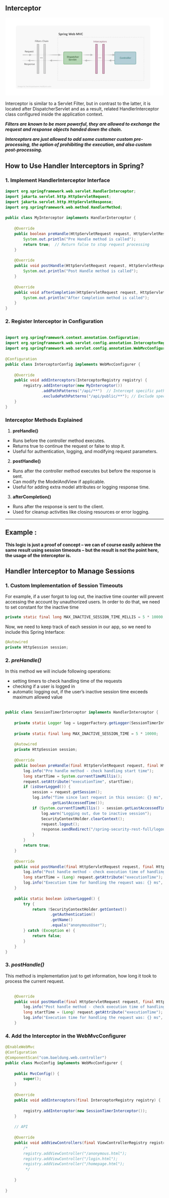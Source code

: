 ## Interceptor


![interceptor.png](interceptor.png)


Interceptor is similar to a Servlet Filter, but in contrast 
to the latter, it is located after DispatcherServlet and as a result, 
related HandlerInterceptor class configured inside the 
application context. 

***Filters are known to be more powerful, 
they are allowed to exchange the request and response objects 
handed down the chain.*** </br>

***Interceptors are just allowed to 
add some customer custom pre-processing, the option of prohibiting 
the execution, and also custom post-processing.***


## How to Use Handler Interceptors in Spring?

### 1. Implement HandlerInterceptor Interface

```java
import org.springframework.web.servlet.HandlerInterceptor;
import jakarta.servlet.http.HttpServletRequest;
import jakarta.servlet.http.HttpServletResponse;
import org.springframework.web.method.HandlerMethod;

public class MyInterceptor implements HandlerInterceptor {

    @Override
    public boolean preHandle(HttpServletRequest request, HttpServletResponse response, Object handler) throws Exception {
        System.out.println("Pre Handle method is called");
        return true;  // Return false to stop request processing
    }

    @Override
    public void postHandle(HttpServletRequest request, HttpServletResponse response, Object handler, org.springframework.web.servlet.ModelAndView modelAndView) throws Exception {
        System.out.println("Post Handle method is called");
    }

    @Override
    public void afterCompletion(HttpServletRequest request, HttpServletResponse response, Object handler, Exception ex) throws Exception {
        System.out.println("After Completion method is called");
    }
}
```

### 2. Register Interceptor in Configuration

```java

import org.springframework.context.annotation.Configuration;
import org.springframework.web.servlet.config.annotation.InterceptorRegistry;
import org.springframework.web.servlet.config.annotation.WebMvcConfigurer;

@Configuration
public class InterceptorConfig implements WebMvcConfigurer {

    @Override
    public void addInterceptors(InterceptorRegistry registry) {
        registry.addInterceptor(new MyInterceptor())
                .addPathPatterns("/api/**")  // Intercept specific paths
                .excludePathPatterns("/api/public/**"); // Exclude specific paths
    }
}
```

### Interceptor Methods Explained
1.	**preHandle()**
   * Runs before the controller method executes.
   * Returns true to continue the request or false to stop it.
   * Useful for authentication, logging, and modifying request parameters.
2.	**postHandle()**
   * Runs after the controller method executes but before the response is sent.
   * Can modify the ModelAndView if applicable.
   * Useful for adding extra model attributes or logging response time.
3.	**afterCompletion()**
   * Runs after the response is sent to the client.
   * Used for cleanup activities like closing resources or error logging.

--------------------------------------------------------------------------------------
## Example :

**This logic is just a proof of concept – 
we can of course easily achieve the same result using session timeouts – 
but the result is not the point here, the usage of the interceptor is.**

## Handler Interceptor to Manage Sessions

### 1. Custom Implementation of Session Timeouts

For example, if a user forgot to log out, the inactive time counter will prevent accessing the account 
by unauthorized users. 
In order to do that, we need to set constant for the inactive time

```java
private static final long MAX_INACTIVE_SESSION_TIME_MILLIS = 5 * 10000;
```

Now, we need to keep track of each session in our app, so we need to include this Spring Interface:

```java
@Autowired
private HttpSession session;
```

### 2.  ***preHandle()***

In this method we will include following operations:

* setting timers to check handling time of the requests
* checking if a user is logged in 
* automatic logging out, if the user’s inactive session time exceeds maximum allowed value

```java

public class SessionTimerInterceptor implements HandlerInterceptor {

    private static Logger log = LoggerFactory.getLogger(SessionTimerInterceptor.class);

    private static final long MAX_INACTIVE_SESSION_TIME = 5 * 10000;

    @Autowired
    private HttpSession session;

    @Override
    public boolean preHandle(final HttpServletRequest request, final HttpServletResponse response, final Object handler) throws Exception {
        log.info("Pre handle method - check handling start time");
        long startTime = System.currentTimeMillis();
        request.setAttribute("executionTime", startTime);
        if (isUserLogged()) {
            session = request.getSession();
            log.info("Time since last request in this session: {} ms", System.currentTimeMillis() - request.getSession()
                    .getLastAccessedTime());
            if (System.currentTimeMillis() - session.getLastAccessedTime() > MAX_INACTIVE_SESSION_TIME) {
                log.warn("Logging out, due to inactive session");
                SecurityContextHolder.clearContext();
                request.logout();
                response.sendRedirect("/spring-security-rest-full/logout");
            }
        }
        return true;
    }

    @Override
    public void postHandle(final HttpServletRequest request, final HttpServletResponse response, final Object handler, final ModelAndView model) throws Exception {
        log.info("Post handle method - check execution time of handling");
        long startTime = (Long) request.getAttribute("executionTime");
        log.info("Execution time for handling the request was: {} ms", System.currentTimeMillis() - startTime);
    }

    public static boolean isUserLogged() {
        try {
            return !SecurityContextHolder.getContext()
                    .getAuthentication()
                    .getName()
                    .equals("anonymousUser");
        } catch (Exception e) {
            return false;
        }
    }
}
```

### 3. ***postHandle()***

This method is implementation just to get information, how long it took to process the current request.

```java

    @Override
    public void postHandle(final HttpServletRequest request, final HttpServletResponse response, final Object handler, final ModelAndView model) throws Exception {
        log.info("Post handle method - check execution time of handling");
        long startTime = (Long) request.getAttribute("executionTime");
        log.info("Execution time for handling the request was: {} ms", System.currentTimeMillis() - startTime);
    }
```

### 4. Add the Interceptor in the WebMvcConfigurer

```java
@EnableWebMvc
@Configuration
@ComponentScan("com.baeldung.web.controller")
public class MvcConfig implements WebMvcConfigurer {

    public MvcConfig() {
        super();
    }

    @Override
    public void addInterceptors(final InterceptorRegistry registry) {

        registry.addInterceptor(new SessionTimerInterceptor());
    }

    // API

    @Override
    public void addViewControllers(final ViewControllerRegistry registry) {
        /*
        registry.addViewController("/anonymous.html");
        registry.addViewController("/login.html");
        registry.addViewController("/homepage.html");
         */

    }
   
}
```

